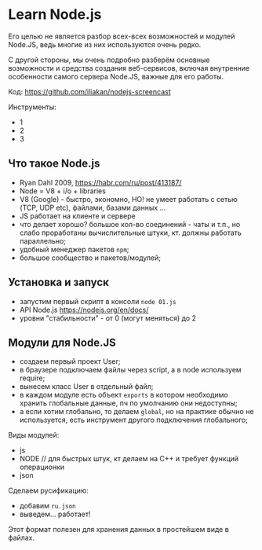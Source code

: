 # Learn Node.js

Его целью не является разбор всех-всех возможностей и модулей Node.JS, ведь многие из них используются очень редко.

С другой стороны, мы очень подробно разберём основные возможности и средства создания веб-сервисов, включая внутренние особенности самого сервера Node.JS, важные для его работы.

Код: https://github.com/iliakan/nodejs-screencast

Инструменты:
- 1
- 2
- 3

## Что такое Node.js

- Ryan Dahl 2009, https://habr.com/ru/post/413187/
- Node = V8 + i/o + libraries
- V8 (Google) - быстро, экономно, НО! не умеет работать с сетью (TCP, UDP etc), файлами, базами данных ...
- JS работает на клиенте и сервере
- что делает хорошо? большое кол-во соединений - чаты и т.п., но слабо проработаны вычислительные штуки, кт. должны работать параллельно;
- удобный менеджер пакетов `npm`;
- большое сообщество и пакетов/модулей;

## Установка и запуск

- запустим первый скрипт в консоли `node 01.js`
- API Node.js https://nodejs.org/en/docs/
- уровни "стабильности" - от 0 (могут меняться) до 2

## Модули для Node.JS

- создаем первый проект User;
- в браузере подключаем файлы через script, а в node используем require;
- вынесем класс User в отдельный файл;
- в каждом модуле есть объект `exports` в котором необходимо хранить глобальные данные, пч по умолчанию они недоступны;
- а если хотим глобально, то делаем `global`, но на практике обычно не используется, есть инструмент другого подключения глобального;

Виды модулей:
- js
- NODE // для быстрых штук, кт делаем на С++ и требует функций операционки
- json

Сделаем русификацию:
- добавим `ru.json`
- выведем... работает!

Этот формат полезен для хранения данных в простейшем виде в файлах.


